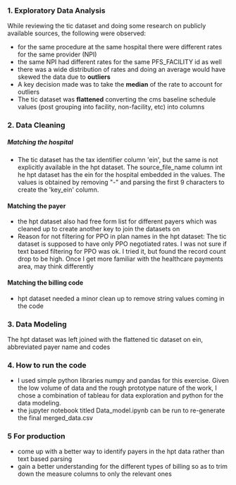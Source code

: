

### 1. Exploratory Data Analysis
While reviewing the tic dataset and doing some research on publicly available sources, the following were observed:
- for the same procedure at the same hospital there were different rates for the same provider (NPI)
- the same NPI had different rates for the same PFS_FACILITY id as well
- there was a wide distribution of rates and doing an average would have skewed the data due to **outliers**
- A key decision made was to take the **median** of the rate to account for outliers
- The tic dataset was **flattened** converting the cms baseline schedule values (post grouping into facility, non-facility, etc) into columns


### 2. Data Cleaning
##### Matching the hospital
- The tic dataset has the tax identifier column 'ein', but the same is not explicitly available in the hpt dataset. The source_file_name column int he hpt dataset has the ein for the hospital embedded in the values. The values is obtained by removing "-" and parsing the first 9 characters to create the 'key_ein' column.

#### Matching the payer
- the hpt dataset also had free form list for different payers which was cleaned up to create another key to join the datasets on
- Reason for not filtering for PPO in plan names in the hpt dataset: The tic dataset is supposed to have only PPO negotiated rates. I was not sure if text based filtering for PPO was ok. I tried it, but found the record count drop to be high. Once I get more familiar with the healthcare payments area, may think differently

#### Matching the billing code
- hpt dataset needed a minor clean up to remove string values coming in the code


### 3. Data Modeling
The hpt dataset was left joined with the flattened tic dataset on ein, abbreviated payer name and codes


### 4. How to run the code
- I used simple python libraries numpy and pandas for this exercise. Given the low volume of data and the rough prototype nature of the work, I chose a combination of tableau for data exploration and python for the data modeling.
- the jupyter notebook titled Data_model.ipynb can be run to re-generate the final merged_data.csv


### 5 For production
- come up with a better way to identify payers in the hpt data rather than text based parsing
- gain a better understanding for the different types of billing so as to trim down the measure columns to only the relevant ones 







